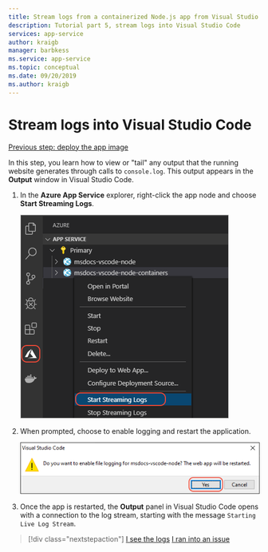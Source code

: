 ```yaml
---
title: Stream logs from a containerized Node.js app from Visual Studio Code
description: Tutorial part 5, stream logs into Visual Studio Code
services: app-service
author: kraigb
manager: barbkess
ms.service: app-service
ms.topic: conceptual
ms.date: 09/20/2019
ms.author: kraigb
---
```


# Stream logs into Visual Studio Code

[Previous step: deploy the app image](tutorial-vscode-docker-node-04.md)

In this step, you learn how to view or "tail" any output that the running website generates through calls to `console.log`. This output appears in the **Output** window in Visual Studio Code.

1. In the **Azure App Service** explorer, right-click the app node and choose **Start Streaming Logs**.

    ![View Streaming Logs](media/deploy-containers/stream-logs-command.png)

1. When prompted, choose to enable logging and restart the application.

    ![Prompt to enable logging and restart](media/deploy-azure/enable-restart.png)

1. Once the app is restarted, the **Output** panel in Visual Studio Code opens with a connection to the log stream, starting with the message `Starting Live Log Stream`.

> [!div class="nextstepaction"]
> [I see the logs](tutorial-vscode-docker-node-06.md) [I ran into an issue](https://www.research.net/r/PWZWZ52?tutorial=node-deployment-azureappservice&step=tailing-logs)
